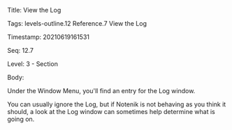 Title:  View the Log

Tags:   levels-outline.12 Reference.7 View the Log

Timestamp: 20210619161531

Seq:    12.7

Level:  3 - Section

Body: 

Under the Window Menu, you'll find an entry for the Log window.

You can usually ignore the Log, but if Notenik is not behaving as you think it should, a look at the Log window can sometimes help determine what is going on.

